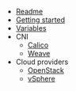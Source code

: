 * [Readme](/)
* [Getting started](/docs/getting-started.md)
* [Variables](/docs/vars.md)
* CNI
  * [Calico](docs/calico.md)
  * [Weave](docs/weave.md)
* Cloud providers
  * [OpenStack](/docs/openstack.md)
  * [vSphere](/docs/vsphere.md)
